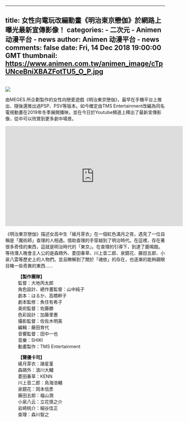 
---
title: 女性向電玩改編動畫《明治東京戀伽》於網路上曝光最新宣傳影像！
categories: 
    - 二次元
    - Animen 动漫平台 - news
author: Animen 动漫平台 - news
comments: false
date: Fri, 14 Dec 2018 19:00:00 GMT
thumbnail: https://www.animen.com.tw/animen_image/cTpUNceBniXBAZFotTU5_O_P.jpg
---

<div>   
<br><img src="https://www.animen.com.tw/animen_image/cTpUNceBniXBAZFotTU5_O_P.jpg" referrerpolicy="no-referrer"><br><p>由MEGES.所企劃製作的女性向戀愛遊戲《明治東京戀伽》，最早在手機平台上推出、隨後還推出過PSP、PSV等版本。如今確定由TMS Entertainment改編為同名電視動畫在2019年冬季展開播映，並在今日於Youtube頻道上釋出了最新宣傳影像，從中可以欣賞到更多劇中場景。</p>
<iframe width="560" height="315" src="https://www.youtube.com/embed/UcrB_df_ZG8" frameborder="0" allow="accelerometer; autoplay; encrypted-media; gyroscope; picture-in-picture" allowfullscreen></iframe><p>《明治東京戀伽》描述女高中生「綾月芽衣」在一個紅色滿月之夜，遇見了一位自稱是「魔術師」查理的人相遇。借助查理的手穿越到了明治時代。在這裡，存在著很多奇怪的東西，這就是明治時代的「東京」。在查理的引導下，到達了鹿鳴館。等待潛入晚會主人公的是森鴎外、菱田春草、川上音二郎、泉鏡花、藤田五郎、小泉八雲等歷史上的人物們。並且瞭解到了關於「魂依」的存在，也逐漸的能夠親眼目睹一些奇異的東西……</p>

<p style="margin-left: 40px;"><strong>【製作團隊】</strong><br>
監督：大地丙太郎<br>
角色設計、總作畫監督：山中純子<br>
劇本：はるか、高橋幹子<br>
劇本監修：魚住有希子<br>
美術監督：佐藤勝<br>
色彩設計：加藤里惠<br>
攝影監督：佐佐木明美<br>
編輯：藤田育代<br>
音響監督：田中一也<br>
音樂：SHIKI<br>
動畫製作：TMS Entertainment</p>

<p style="margin-left: 40px;"><strong>【聲優卡司】</strong><br>
綾月芽衣：諸星堇<br>
森鷗外：浪川大輔<br>
菱田春草：KENN<br>
川上音二郎：鳥海浩輔<br>
泉鏡花：岡本信彥<br>
藤田五郎：福山潤<br>
小泉八云：立花慎之介<br>
岩崎桃介：細谷佳正<br>
查理：森川智之</p>
  
</div>
            